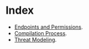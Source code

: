 # Index

* [Endpoints and Permissions](./Endpoints.md).
* [Compilation Process](./Compilation.md).
* [Threat Modeling](./Threat_Modeling.md).